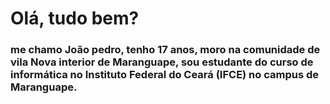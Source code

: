 # Olá, tudo bem?

### me chamo João pedro, tenho 17 anos, moro na comunidade de vila Nova interior de Maranguape, sou estudante do curso de informática no Instituto Federal do Ceará (IFCE) no campus de Maranguape.
